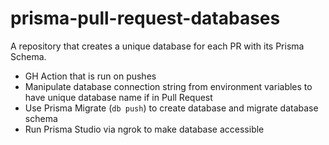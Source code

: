 # prisma-pull-request-databases

A repository that creates a unique database for each PR with its Prisma Schema.

- GH Action that is run on pushes
- Manipulate database connection string from environment variables to have unique database name if in Pull Request
- Use Prisma Migrate (`db push`) to create database and migrate database schema
- Run Prisma Studio via ngrok to make database accessible
